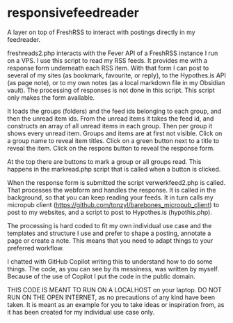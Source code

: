 # responsivefeedreader
A layer on top of FreshRSS to interact with postings directly in my feedreader.

freshreads2.php interacts with the Fever API of a FreshRSS instance I run on a VPS.
I use this script to read my RSS feeds. It provides me with a response form underneath each RSS item. With that form I can post to several of my sites (as bookmark, favourite, or reply), to the Hypothes.is API (as page note), or to my own notes (as a local markdown file in my Obsidian vault).
The processing of responses is not done in this script. This script only makes the form available.

It loads the groups (folders) and the feed ids belonging to each group, and then the unread item ids. From the unread items it takes the feed id, and constructs an array of all unread items in each group. Then per group it shows every unread item. Groups and items are at first not visible. Click on a group name to reveal item titles. Click on a green button next to a title to reveal the item. Click on the respons button to reveal the response form.

At the top there are buttons to mark a group or all groups read. This happens in the markread.php script that is called when a button is clicked.

When the response form is submitted the script verwerkfeed2.php is called. That processes the webform and handles the response. It is called in the background, so that you can keep reading your feeds. It in turn calls my micropub client (https://github.com/tonzyl/barebones_micropub_client) to post to my websites, and a script to post to Hypothes.is (hypothis.php).

The processing is hard coded to fit my own individual use case and the templates and structure I use and prefer to shape a posting, annotate a page or create a note. This means that you need to adapt things to your preferred workflow.

I chatted with GitHub Copilot writing this to understand how to do some things. The code, as you can see by its messiness, was written by myself. Because of the use of Copilot I put the code in the public domain.

THIS CODE IS MEANT TO RUN ON A LOCALHOST on your laptop. DO NOT RUN ON THE OPEN INTERNET, as no precautions of any kind have been taken. It is meant as an example for you to take ideas or inspiration from, as it has been created for my individual use case only.
